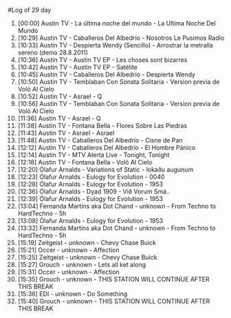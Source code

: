 #Log of 29 day

1. [00:00] Austin TV - La última noche del mundo - La Ultima Noche Del Mundo
1. [10:29] Austin TV - Caballeros Del Albedrío - Nosotros Le Pusimos Radio
1. [10:33] Austin TV - Despierta Wendy (Sencillo) - Arrostrar la metralla sereno (demo 28.8.2011)
1. [10:36] Austin TV - Austin TV EP - Les choses sont bizarres
1. [10:42] Austin TV - Austin TV EP - Satélite
1. [10:45] Austin TV - Caballeros Del Albedrío - Despierta Wendy
1. [10:50] Austin TV - Temblaban Con Sonata Solitaria - Version previa de Voló Al Cielo
1. [10:52] Austin TV - Asrael - Q
1. [10:56] Austin TV - Temblaban Con Sonata Solitaria - Version previa de Voló Al Cielo
1. [11:36] Austin TV - Asrael - Q
1. [11:38] Austin TV - Fontana Bella - Flores Sobre Las Piedras
1. [11:43] Austin TV - Asrael - Asrael
1. [11:48] Austin TV - Caballeros Del Albedrío - Cisne de Pan
1. [12:12] Austin TV - Caballeros Del Albedrío - El Hombre Pánico
1. [12:14] Austin TV - MTV Alerta Live - Tonight, Tonight
1. [12:18] Austin TV - Fontana Bella - Voló Al Cielo
1. [12:20] Ólafur Arnalds - Variations of Static - lokaðu augunum
1. [12:23] Ólafur Arnalds - Eulogy for Evolution - 0040
1. [12:28] Ólafur Arnalds - Eulogy for Evolution - 1953
1. [12:36] Ólafur Arnalds - Dyad 1909 - Við Vorum Smá..
1. [12:39] Ólafur Arnalds - Eulogy for Evolution - 1953
1. [13:04] Fernanda Martins aka Dot Chand - unknown - From Techno to HardTechno - 5h
1. [13:08] Ólafur Arnalds - Eulogy for Evolution - 1953
1. [13:32] Fernanda Martins aka Dot Chand - unknown - From Techno to HardTechno - 5h
1. [15:19] Zeitgeist - unknown - Chevy Chase Buick
1. [15:21] Occer - unknown - Affection
1. [15:25] Zeitgeist - unknown - Chevy Chase Buick
1. [15:27] Grouch - unknown - Lets all ket along
1. [15:31] Occer - unknown - Affection
1. [15:35] Grouch - unknown - THIS STATION WILL CONTINUE AFTER THIS BREAK
1. [15:36] EDI - unknown - Do Something
1. [15:40] Grouch - unknown - THIS STATION WILL CONTINUE AFTER THIS BREAK
